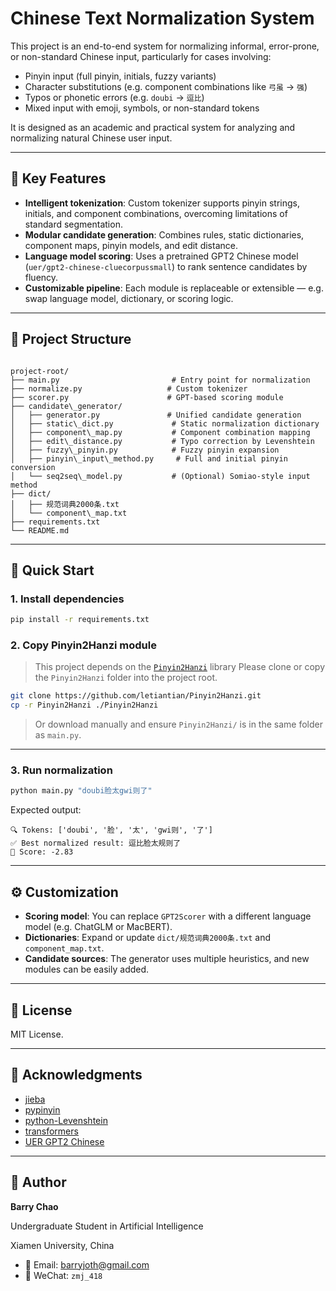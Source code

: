 
# Chinese Text Normalization System

This project is an end-to-end system for normalizing informal, error-prone, or non-standard Chinese input, particularly for cases involving:

- Pinyin input (full pinyin, initials, fuzzy variants)
- Character substitutions (e.g. component combinations like `弓虽` → `强`)
- Typos or phonetic errors (e.g. `doubi` → `逗比`)
- Mixed input with emoji, symbols, or non-standard tokens

It is designed as an academic and practical system for analyzing and normalizing natural Chinese user input.

---

## 🧩 Key Features

- **Intelligent tokenization**: Custom tokenizer supports pinyin strings, initials, and component combinations, overcoming limitations of standard segmentation.
- **Modular candidate generation**: Combines rules, static dictionaries, component maps, pinyin models, and edit distance.
- **Language model scoring**: Uses a pretrained GPT2 Chinese model (`uer/gpt2-chinese-cluecorpussmall`) to rank sentence candidates by fluency.
- **Customizable pipeline**: Each module is replaceable or extensible — e.g. swap language model, dictionary, or scoring logic.

---

## 📂 Project Structure

```

project-root/
├── main.py                         # Entry point for normalization
├── normalize.py                   # Custom tokenizer
├── scorer.py                      # GPT-based scoring module
├── candidate\_generator/
│   ├── generator.py               # Unified candidate generation
│   ├── static\_dict.py             # Static normalization dictionary
│   ├── component\_map.py           # Component combination mapping
│   ├── edit\_distance.py           # Typo correction by Levenshtein
│   ├── fuzzy\_pinyin.py            # Fuzzy pinyin expansion
│   ├── pinyin\_input\_method.py     # Full and initial pinyin conversion
│   └── seq2seq\_model.py           # (Optional) Somiao-style input method
├── dict/
│   ├── 规范词典2000条.txt
│   └── component\_map.txt
├── requirements.txt
└── README.md

```

---

## 🚀 Quick Start

### 1. Install dependencies

```bash
pip install -r requirements.txt
```

### 2. Copy Pinyin2Hanzi module

> This project depends on the [`Pinyin2Hanzi`](https://github.com/letiantian/Pinyin2Hanzi) library
> Please clone or copy the `Pinyin2Hanzi` folder into the project root.

```bash
git clone https://github.com/letiantian/Pinyin2Hanzi.git
cp -r Pinyin2Hanzi ./Pinyin2Hanzi
```

> Or download manually and ensure `Pinyin2Hanzi/` is in the same folder as `main.py`.

---

### 3. Run normalization

```bash
python main.py "doubi脸太gwi则了"
```

Expected output:

```
🔍 Tokens: ['doubi', '脸', '太', 'gwi则', '了']
✅ Best normalized result: 逗比脸太规则了
🔢 Score: -2.83
```

---

## ⚙️ Customization

* **Scoring model**: You can replace `GPT2Scorer` with a different language model (e.g. ChatGLM or MacBERT).
* **Dictionaries**: Expand or update `dict/规范词典2000条.txt` and `component_map.txt`.
* **Candidate sources**: The generator uses multiple heuristics, and new modules can be easily added.

---

## 📄 License

MIT License.

---

## 🙏 Acknowledgments

* [jieba](https://github.com/fxsjy/jieba)
* [pypinyin](https://github.com/mozillazg/python-pinyin)
* [python-Levenshtein](https://github.com/ztane/python-Levenshtein)
* [transformers](https://github.com/huggingface/transformers)
* [UER GPT2 Chinese](https://huggingface.co/uer/gpt2-chinese-cluecorpussmall)

---

## 👤 Author

**Barry Chao**

Undergraduate Student in Artificial Intelligence

Xiamen University, China

* 📧 Email: [barryjoth@gmail.com](mailto:barryjoth@gmail.com)
* 🧠 WeChat: `zmj_418`



